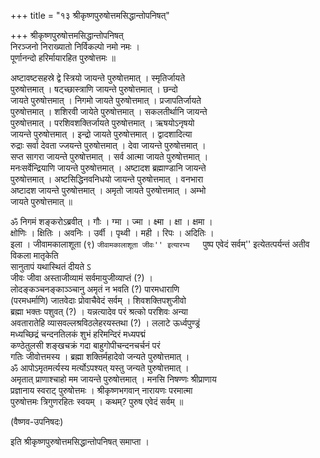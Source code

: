 +++
title = "१३ श्रीकृष्णपुरुषोत्तमसिद्धान्तोपनिषत्"

+++
श्रीकृष्णपुरुषोत्तमसिद्धान्तोपनिषत्   
निरञ्जनो निराख्यातो निर्विकल्पो नमो नमः ।  
पूर्णानन्दो हरिर्मायारहित पुरुषोत्तमः ॥

अष्टावष्टसहस्रे द्वे स्त्रियो जायन्ते पुरुषोत्तमात् । स्मृतिर्जायते  
पुरुषोत्तमात् । षट्च्छास्त्राणि जायन्ते पुरुषोत्तमात् । छन्दो  
जायते पुरुषोत्तमात् । निगमो जायते पुरुषोत्तमात् । प्रजापतिर्जायते  
पुरुषोत्तमात् । शशिरवी जायेते पुरुषोत्तमात् । सकलतीर्थानि जायन्ते  
पुरुषोत्तमात् । परशिवशक्तिर्जायते पुरुषोत्तमात् । ऋषयोऽनृषयो  
जायन्ते पुरुषोत्तमात् । इन्द्रो जायते पुरुषोत्तमात् । द्वादशादित्या  
रुद्राः सर्वा देवता ज्जयन्ते पुरुषोत्तमात् । देवा जायन्ते पुरुषोत्तमात् ।  
सप्त सागरा जायन्ते पुरुषोत्तमात् । सर्व आत्मा जायते पुरुषोत्तमात् ।  
मनःसर्वेन्द्रियाणि जायन्ते पुरुषोत्तमात् । अष्टादश ब्रह्माण्डानि जायन्ते  
पुरुषोत्तमात् । अष्टसिद्धिनवनिधयो जायन्ते पुरुषोत्तमात् । वनभारा  
अष्टादश जायन्ते पुरुषोत्तमात् । अमृतो जायते पुरुषोत्तमात् । अम्भो  
जायते पुरुषोत्तमात् ॥

ॐ निगमं शङ्करोऽब्रवीत् । गौः । ग्मा । ज्मा । क्ष्मा । क्षा । क्षमा ।  
क्षोणिः । क्षितिः । अवनिः । उर्वी । पृथ्वी । मही । रिपः । अदितिः ।  
इला । जीवामकालाशूता (९) ``जीवामकालाशूता जीवः'' इत्यारभ्य  
``पुष्प एवेदं सर्वम्'' इत्येतत्पर्यन्तं अतीव विकला मातृकेति  
सानुतापं यथास्थितं दीयते ऽ  
जीवः जीवा अस्ताजीव्यामं सर्वमायुजीव्याप्तं (?) ।  
लोदङ्कञ्चनङ्काञ्ञ्चानु अमृतं न भवति (?) पारमधाराणि  
(परमधर्माणि) जातवेदाः प्रोवाचैवेदं सर्वम् । शिवशक्तिपशुजीवो  
ब्रह्मा भक्तः पशुवत् (?) । यन्नत्यादेव परं श्रत्को परशिवः अन्या  
अवतारातेहि व्यासवल्लश्रविठलेहरयस्तथा (?) । ललाटे ऊर्ध्वपुण्ड्रं  
मध्यच्छिद्रं चन्दनतिलकं शुभं हरिमन्दिरं मध्यपद्मं  
कण्ठेतुलसी शङ्खचक्रं गदा बाहुगोपीचन्दनचर्चनं परं  
गतिः जीवोत्तमस्य । ब्रह्मा शक्तिर्महादेवो जन्यते पुरुषोत्तमात् ।  
ॐ आपोऽमृतमर्त्यस्य मर्त्योऽपश्यत् यस्तु जन्यते पुरुषोत्तमात् ।  
अमृतात् प्राणाश्चाहो मम जायन्ते पुरुषोत्तमात् । मनसि निषण्णः श्रीप्राणाय  
प्रज्ञानाय स्वराट् पुरुषोत्तमः । श्रीकृष्णभगवान् नारायणः परमात्मा  
पुरुषोत्तमः त्रिगुणरहितः स्वयम् । कथम्? पुरुष एवेदं सर्वम् ॥

(वैष्णव-उपनिषदः)

इति श्रीकृष्णपुरुषोत्तमसिद्धान्तोपनिषत् समाप्ता ।  
  
  
